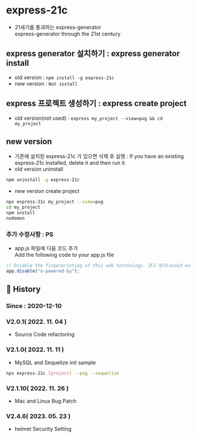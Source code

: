 # express-21c

- 21세기를 통과하는 express-generator  
  express-generator through the 21st century

## express generator 설치하기 : express generator install
- old version : `npm install -g express-21c`
- new version : `Not install`

## express 프로젝트 생성하기 : express create project
- old version(not used) : `express my_project --view=pug && cd my_project`

## new version
- 기존에 설치된 express-21c 가 있으면 삭제 후 실행 : If you have an existing express-21c installed, delete it and then run it.
- old version uninstall

```sh
npm uninstall -g express-21c
```
- new version create project

```sh
npx express-21c my_project --view=pug 
cd my_project
npm install
nodemon
```

### 추가 수정사항 : PS

- app.js 파일에 다음 코드 추가  
  Add the following code to your app.js file

```javascript
// Disable the fingerprinting of this web technology. 경고 방지(avoid warning)  
app.disable("x-powered-by");
```   

## :carousel_horse: History

### Since : 2020-12-10

### V2.0.1( 2022. 11. 04 )

- Source Code refactoring

### V2.1.0( 2022. 11. 11 )

- MySQL and Sequelize init sample
```sh
npx express-21c [project] --pug --sequelize
```
### V2.1.10( 2022. 11. 26 )

- Mac and Linux Bug Patch

### V2.4.6( 2023. 05. 23 )

- helmet Security Setting
